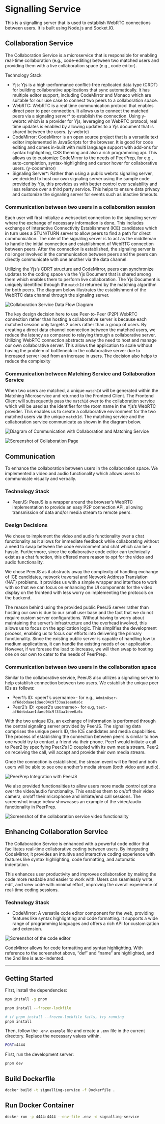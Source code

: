 # Signalling Service

This is a signalling server that is used to establish WebRTC connections between users. It is built using Node.js and Socket.IO.

## Collaboration Service

The Collaboration Service is a microservice that is responsible for enabling real-time collaboration (e.g., code-editing) between two matched users and providing them with a live collaboration space (e.g., code editor).

Technology Stack

- Yjs: Yjs is a high-performance conflict-free replicated data type (CRDT) for building collaborative applications that sync automatically. It has multiple editor support, including CodeMirror and Monaco which are suitable for our use case to connect two peers to a collaboration space.
- WebRTC: WebRTC is a real time communication protocol that enables direct peer to peer connection. It allows us to connect the matched peers via a signaling server\* to establish the connection. Using y-webrtc which is a provider for Yjs, leveraging on WebRTC protocol, real time updates is enabled by allowing updates to a Yjs document that is shared between the users. (y-webrtc)
- CodeMirror: CodeMirror is an open source project that is a versatile text editor implemented in JavaScripts for the browser. It is good for code editing and comes in-built with multi language support with add-ons for syntax highlighting, CSS theming and also a rich programming api. This allows us to customize CodeMirror to the needs of PeerPrep, for e.g., auto-completion, syntax-highlighting and cursor hover for collaborative users. (y-codemirror)
- Signaling Server\*: Rather than using a public webrtc signaling server, we decided to host our own signaling server using the sample code provided by Yjs, this provides us with better control over scalability and less reliance over a third party service. This helps to ensure data privacy and customize the signaling server for events such as inactive timeouts.

### Communication between two users in a collaboration session

Each user will first initialize a websocket connection to the signaling server where the exchange of necessary information is done. This includes exchange of Interactive Connectivity Establishment (ICE) candidates which in turn uses a STUN/TURN server to allow peers to find a path for direct communication. The role of the signaling server is to act as the middleman to handle the initial connection and establishment of WebRTC connection between peers. After the connection is established, the signaling server is no longer involved in the communication between peers and the peers can directly communicate with one another via the data channel.

Utilizing the Yjs’s CDRT structure and CodeMirror, peers can synchronize updates to the coding space via the Yjs Document that is shared among them which enables them to perform live collaboration. The Yjs Document is uniquely identified through the `matchId` returned by the matching algorithm for both peers. The diagram below illustrates the establishment of the WebRTC data channel through the signaling server.

![Collaboration Service Data Flow Diagram](../../docs/collaboration_service.png)

The key design decision here to use Peer-to-Peer (P2P) WebRTC connection rather than hosting a collaborative server is because each matched session only targets 2 users rather than a group of users. By creating a direct data channel connection between the matched users, we reduce the latency as compared to relaying through a collaborative server. Utilizing WebRTC connection abstracts away the need to host and manage our own collaborative server. This allows the application to scale without having the problem of bottleneck in the collaborative server due to increased server load from an increase in users. The decision also helps to reduce the complexity

### Communication between Matching Service and Collaboration Service

When two users are matched, a unique `matchId` will be generated within the Matching Microservice and returned to the Frontend Client. The Frontend Client will subsequently pass the `matchId` over to the collaboration service which will be used as the identifier for the room name in the Yjs’s WebRTC provider. This enables us to create a collaborative environment for the two matched users via the unique `matchId`. The matching service and the collaboration service communicate as shown in the diagram below.

![Diagram of Communication with Collaboration and Matching Service](../../docs/communication_between_collab_and_matching.png)

![Screenshot of Collaboration Page](../../docs/collab_page_1.png)

## Communication

To enhance the collaboration between users in the collaboration space. We implemented a video and audio functionality which allows users to communicate visually and verbally.

### Technology Stack

- PeerJS: PeerJS is a wrapper around the browser’s WebRTC implementation to provide an easy P2P connection API, allowing transmission of data and/or media stream to remote peers.

### Design Decisions

We chose to implement the video and audio functionality over a chat functionality as it allows for immediate feedback while collaborating without a need to swap between the code environment and chat which can be a hassle. Furthermore, since the collaborative code editor can technically exist as a chat function, this offered more reason to opt for the video and audio functionality.

We chose PeerJS as it abstracts away the complexity of handling exchange of ICE candidates, network traversal and Network Address Translation (NAT) problems. It provides us with a simple wrapper and interface to work with so that we can focus on enhancing the UI components for the video display on the frontend with less worry on implementing the protocols on the backend.

The reason behind using the provided public PeerJS server rather than hosting our own is due to our small user base and the fact that we do not require custom server configurations. Without having to worry about maintaining the server’s infrastructure and the overhead involved, this allows us to focus on the application logic. This simplifies the development process, enabling us to focus our efforts into delivering the primary functionality. Since the existing public server is capable of handling low to medium applications, it can handle the existing needs of our application. However, if we foresee the load to increase, we will then swap to hosting one on our own to cater to the needs of PeerPrep.

### Communication between two users in the collaboration space

Similar to the collaborative service, PeerJS also utilizes a signaling server to help establish connection between two users. We establish the unique peer IDs as follows:

- Peer1’s ID: <peer1’s username>-<matchId> for e.g., `AdminUser-af6debdaae1daec04c9f33aa1eee0a6c`
- Peer2’s ID: <peer2’s username>-<matchId> for e.g, `test-af6debdaae1daec04c9f33aa1eee0a6c`

With the two unique IDs, an exchange of information is performed through the central signaling server provided by PeerJS. The signaling data comprises the unique peer’s ID, the ICE candidates and media capabilities. The process of establishing the connection between peers is similar to how one would try to contact a friend via their phone. Peer1 would initiate a call to Peer2 by specifying Peer2’s ID coupled with its own media stream. Peer2 on receiving the call, will accept and provide their own media stream.

Once the connection is established, the stream event will be fired and both users will be able to see one another’s media stream (both video and audio).

![PeerPrep Integration with PeerJS](../../docs/peerjs.png)

We also provided functionalities to allow users more media control options over the video/audio functionality. This enables them to on/off their video camera, on/off their microphone and initiate/end call sessions. The screenshot image below showcases an example of the video/audio functionality in PeerPrep.

![Screenshot of the collaboration service video functionality](../../docs/collab_page_2.png)

## Enhancing Collaboration Service

The Collaboration Service is enhanced with a powerful code editor that facilitates real-time collaborative coding between users. By integrating CodeMirror, it provides an intuitive and interactive coding experience with features like syntax highlighting, code formatting, and automatic indentation.

This enhances user productivity and improves collaboration by making the code more readable and easier to work with. Users can seamlessly write, edit, and view code with minimal effort, improving the overall experience of real-time coding sessions.

### Technology Stack

- CodeMirror: A versatile code editor component for the web, providing features like syntax highlighting and code formatting. It supports a wide range of programming languages and offers a rich API for customization and extension.

![Screenshot of the code editor](../../docs/code_editor.png)

CodeMirror allows for code formatting and syntax highlighting. With reference to the screenshot above, “def” and “name” are highlighted, and the 2nd line is auto-indented.

---

## Getting Started

First, install the dependencies:

```bash
npm install -g pnpm

pnpm install --frozen-lockfile

# if pnpm install --frozen-lockfile fails, try running
pnpm install
```

Then, follow the `.env.example` file and create a `.env` file in the current directory. Replace the necessary values within.

```bash
PORT=4444
```

First, run the development server:

```bash
pnpm dev
```

## Build Dockerfile

```bash
docker build -t signalling-service -f Dockerfile .
```

## Run Docker Container

```bash
docker run -p 4444:4444 --env-file .env -d signalling-service
```
